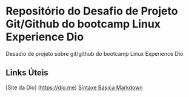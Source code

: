 # Repositório do Desafio de Projeto Git/Github do bootcamp Linux Experience Dio
Desadio de projeto sobre git/github do bootcamp Linux Experience Dio

## Links Úteis
[Site da Dio] (https://dio.me)
[Sintaxe Básica Markdown](https://www.markdownguide.org/basic-syntax/)

